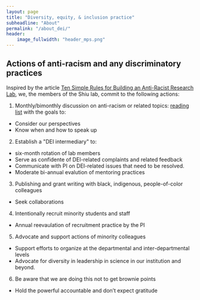 ```yaml
---
layout: page
title: "Diversity, equity, & inclusion practice"
subheadline: "About"
permalink: "/about_dei/"
header:
    image_fullwidth: "header_mps.png"
---
```


## Actions of anti-racism and any discriminatory practices

Inspired by the article [Ten Simple Rules for Building an Anti-Racist Research Lab](https://ecoevorxiv.org/4a9p8/?utm_source=Nature+Briefing&utm_campaign=72689b2f3c-briefing-dy-20200619&utm_medium=email&utm_term=0_c9dfd39373-72689b2f3c-44323345), we, the members of the Shiu lab, commit to the following actions: 

1. Monthly/bimonthly discussion on anti-racism or related topics: [reading list](https://docs.google.com/spreadsheets/d/16F8oSwMwGKZz8eWC7oW-f87WXHGIWjAZQASHiCPjK74/edit#gid=0) with the goals to:
  * Consider our perspectives
  * Know when and how to speak up
2. Establish a "DEI intermediary" to:
  * six-month rotation of lab members
  * Serve as confidente of DEI-related complaints and related feedback
  * Communicate with PI on DEI-related issues that need to be resolved.
  * Moderate bi-annual evalution of mentoring practices
3. Publishing and grant writing with black, indigenous, people-of-color colleagues
  * Seek collaborations
4. Intentionally recruit minority students and staff
  * Annual reevaulation of recruitment practice by the PI
5. Advocate and support actions of minority colleagues
  * Support efforts to organize at the departmental and inter-departmental levels
  * Advocate for diversity in leadership in science in our institution and beyond.
6. Be aware that we are doing this not to get brownie points
  * Hold the powerful accountable and don’t expect gratitude
